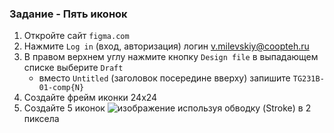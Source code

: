 ### Задание - Пять иконок
1. Откройте сайт `figma.com`
2. Нажмите `Log in` (вход, авторизация) логин v.milevskiy@coopteh.ru
3. В правом верхнем углу нажмите кнопку `Design file` в выпадающем списке выберите `Draft`
   - вместо `Untitled` (заголовок посередине вверху) запишите `TG231B-01-comp{N}`  
4. Создайте фрейм иконки 24х24
5. Создайте 5 иконок
![изображение](https://github.com/Coopteh/K231B/assets/156899971/17ba6f6d-1d99-4465-bb06-94c0ec1c16f4)
используя обводку (Stroke) в 2 пиксела
